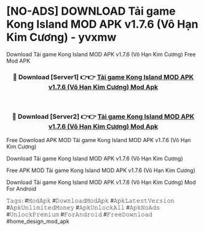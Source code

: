 # [NO-ADS] DOWNLOAD Tải game Kong Island MOD APK v1.7.6 (Vô Hạn Kim Cương) - yvxmw
Download Tải game Kong Island MOD APK v1.7.6 (Vô Hạn Kim Cương) Free Mod APK

<div align="center">
<h3>🔴 Download [Server1] 👉👉 <a href="https://apk-comot.site?title=Tải_game_Kong_Island_MOD_APK_v1.7.6_(Vô_Hạn_Kim_Cương)">Tải game Kong Island MOD APK v1.7.6 (Vô Hạn Kim Cương) Mod Apk</a></h3><br>

<h3>🔴 Download [Server2] 👉👉 <a href="https://apk-comot.site?title=Tải_game_Kong_Island_MOD_APK_v1.7.6_(Vô_Hạn_Kim_Cương)">Tải game Kong Island MOD APK v1.7.6 (Vô Hạn Kim Cương) Mod Apk</a></h3>
</div>


Free Download APK MOD Tải game Kong Island MOD APK v1.7.6 (Vô Hạn Kim Cương)

Download Tải game Kong Island MOD APK v1.7.6 (Vô Hạn Kim Cương) 

Free APK MOD Tải game Kong Island MOD APK v1.7.6 (Vô Hạn Kim Cương) 

Download Tải game Kong Island MOD APK v1.7.6 (Vô Hạn Kim Cương) Mod For Android

𝚃𝚊𝚐𝚜: #𝙼𝚘𝚍𝙰𝚙𝚔 #𝙳𝚘𝚠𝚗𝚕𝚘𝚊𝚍𝙼𝚘𝚍𝙰𝚙𝚔 #𝙰𝚙𝚔𝙻𝚊𝚝𝚎𝚜𝚝𝚅𝚎𝚛𝚜𝚒𝚘𝚗 #𝙰𝚙𝚔𝚄𝚗𝚕𝚒𝚖𝚒𝚝𝚎𝚍𝙼𝚘𝚗𝚎𝚢 #𝙰𝚙𝚔𝚄𝚗𝚕𝚘𝚌𝚔𝙰𝚕𝚕 #𝙰𝚙𝚔𝙽𝚘𝙰𝚍𝚜 #𝚄𝚗𝚕𝚘𝚌𝚔𝙿𝚛𝚎𝚖𝚒𝚞𝚖 #𝙵𝚘𝚛𝙰𝚗𝚍𝚛𝚘𝚒𝚍 #𝙵𝚛𝚎𝚎𝙳𝚘𝚠𝚗𝚕𝚘𝚊𝚍 #home_design_mod_apk